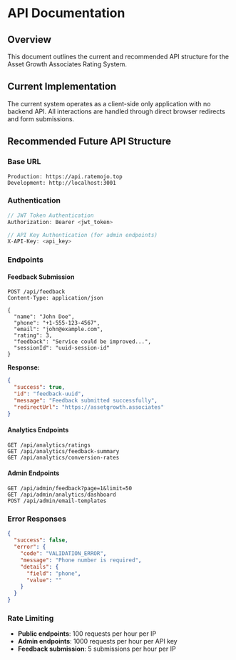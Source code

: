 # API Documentation

## Overview
This document outlines the current and recommended API structure for the Asset Growth Associates Rating System.

## Current Implementation
The current system operates as a client-side only application with no backend API. All interactions are handled through direct browser redirects and form submissions.

## Recommended Future API Structure

### Base URL
```
Production: https://api.ratemojo.top
Development: http://localhost:3001
```

### Authentication
```javascript
// JWT Token Authentication
Authorization: Bearer <jwt_token>

// API Key Authentication (for admin endpoints)
X-API-Key: <api_key>
```

### Endpoints

#### Feedback Submission
```http
POST /api/feedback
Content-Type: application/json

{
  "name": "John Doe",
  "phone": "+1-555-123-4567",
  "email": "john@example.com",
  "rating": 3,
  "feedback": "Service could be improved...",
  "sessionId": "uuid-session-id"
}
```

**Response:**
```json
{
  "success": true,
  "id": "feedback-uuid",
  "message": "Feedback submitted successfully",
  "redirectUrl": "https://assetgrowth.associates"
}
```

#### Analytics Endpoints
```http
GET /api/analytics/ratings
GET /api/analytics/feedback-summary
GET /api/analytics/conversion-rates
```

#### Admin Endpoints
```http
GET /api/admin/feedback?page=1&limit=50
GET /api/admin/analytics/dashboard
POST /api/admin/email-templates
```

### Error Responses
```json
{
  "success": false,
  "error": {
    "code": "VALIDATION_ERROR",
    "message": "Phone number is required",
    "details": {
      "field": "phone",
      "value": ""
    }
  }
}
```

### Rate Limiting
- **Public endpoints**: 100 requests per hour per IP
- **Admin endpoints**: 1000 requests per hour per API key
- **Feedback submission**: 5 submissions per hour per IP